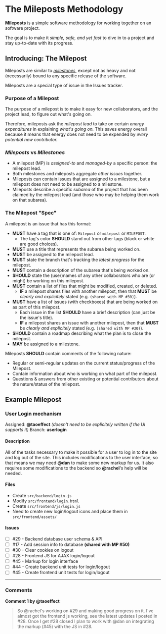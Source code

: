 # The Mileposts Methodology

**Mileposts** is a simple software methodology for working together on an software project.

The goal is to make it _simple, safe, and yet fast_ to dive in to a project and stay up-to-date with its progress.

## Introducing: The Milepost

Mileposts are similar to _[milestones](https://guides.github.com/features/issues/#filtering)_, except not as heavy and not (necessarily) bound to any specific release of the software.

Mileposts are a special type of issue in the Issues tracker.

### Purpose of a Milepost

The purpose of a milepost is to make it easy for new collaborators, and the project lead, to figure out what's going on.

Therefore, mileposts ask the _milepost lead_ to take on certain _energy expenditures_ in explaining _what's going on._ This saves energy overall because it means that energy does not need to be expended by _every potential new contributor._

### _Mileposts_ vs _Milestones_

- A milepost (MP) is _assigned-to_ and _managed-by_ a specific person: the milepost lead.
- Both milestones and mileposts aggregate _other issues_ together.
- Mileposts can contain issues that are assigned to a milestone, but a milepost does not need to be assigned to a milestone.
- Mileposts describe a specific _subarea_ of the project that has been claimed by the milepost lead (and those who may be helping them work on that subarea).

### The Milepost "Spec"

A milepost is an issue that has this format:

- **MUST** have a tag that is one of: `Milepost` or `milepost` or `MILEPOST`.
  - The tag's color **SHOULD** stand out from other tags (black or white are good choices).
- **MUST** use a title that represents the subarea being worked on.
- **MUST** be assigned to the milepost lead.
- **MUST** state the branch that's tracking the _latest progress_ for the milepost.
- **MUST** contain a description of the subarea that's being worked on.
- **SHOULD** state the (user)names of any other collaborators who are (or might) be working on this milepost.
- **MUST** contain a list of files that might be modified, created, or deleted.
  - **IF** a milepost shares files with another milepost, then that **MUST** be _clearly and explicitely_ stated (e.g. `(shared with MP #30)`).
- **MUST** have a list of issues (with checkboxes) that are being worked on as part of this milepost.
  - Each issue in the list **SHOULD** have a brief description (can just be the issue's title).
  - **IF** a milepost shares an issue with another milepost, then that **MUST** be _clearly and explicitely_ stated (e.g. `(shared with MP #30)`).
- **SHOULD** contain a roadmap describing what the plan is to close the milepost.
- **MAY** be assigned to a milestone.

Mileposts **SHOULD** contain comments of the following nature:

- Regular or semi-regular updates on the current status/progress of the Milepost.
- Contain information about who is working on what part of the milepost.
- Questions & answers from other existing or potential contributors about the nature/status of the milepost.

## Example Milepost

### User Login mechanism

Assigned: **@taoeffect** _(doesn't need to be explicitely written if the UI supports it)_
Branch: **userlogin**

#### Description

All of the tasks necessary to make it possible for a user to log in to the site and log out of the site. This includes modifications to the user interface, so that means we may need **@dan** to make some new markup for us. It also requires some modifications to the backend so **@rachel**'s help will be needed.

#### Files

- Create `src/backend/login.js`
- Modify `src/frontend/login.html`
- Create `src/frontend/js/login.js`
- Need to create new login/logout icons and place them in `src/frontend/assets/`

#### Issues

- [ ] #29 - Backend database user schema & API
- [ ] #17 - Add session info to database **(shared with MP #50)**
- [ ] #30 - Clear cookies on logout
- [ ] #28 - Frontend JS for AJAX login/logout
- [ ] #45 - Markup for login interface
- [ ] #44 - Create backend unit tests for login/logout
- [ ] #45 - Create frontend unit tests for login/logout

------------

### Comments

**Comment 1 by @taoeffect**

> So @rachel's working on #29 and making good progress on it. I've almost got the frontend js working, see the latest updates I posted in #28.
> Once I get #28 closed I plan to work with @dan on integrating the markup (#45) with the JS in #28.
